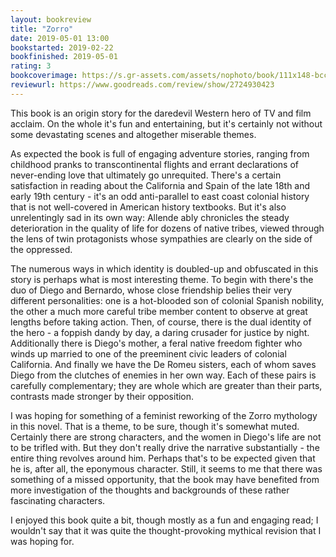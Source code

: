 ```yaml
---
layout: bookreview
title: "Zorro"
date: 2019-05-01 13:00
bookstarted: 2019-02-22
bookfinished: 2019-05-01
rating: 3
bookcoverimage: https://s.gr-assets.com/assets/nophoto/book/111x148-bcc042a9c91a29c1d680899eff700a03.png
reviewurl: https://www.goodreads.com/review/show/2724930423
---
```


This book is an origin story for the daredevil Western hero of TV and film acclaim. On the whole it's fun and entertaining, but it's certainly not without some devastating scenes and altogether miserable themes.



As expected the book is full of engaging adventure stories, ranging from childhood pranks to transcontinental flights and errant declarations of never-ending love that ultimately go unrequited. There's a certain satisfaction in reading about the California and Spain of the late 18th and early 19th century - it's an odd anti-parallel to east coast colonial history that is not well-covered in American history textbooks. But it's also unrelentingly sad in its own way: Allende ably chronicles the steady deterioration in the quality of life for dozens of native tribes, viewed through the lens of twin protagonists whose sympathies are clearly on the side of the oppressed.



The numerous ways in which identity is doubled-up and obfuscated in this story is perhaps what is most interesting theme. To begin with there's the duo of Diego and Bernardo, whose close friendship belies their very different personalities: one is a hot-blooded son of colonial Spanish nobility, the other a much more careful tribe member content to observe at great lengths before taking action. Then, of course, there is the dual identity of the hero - a foppish dandy by day, a daring crusader for justice by night. Additionally there is Diego's mother, a feral native freedom fighter who winds up married to one of the preeminent civic leaders of colonial California. And finally we have the De Romeu sisters, each of whom saves Diego from the clutches of enemies in her own way. Each of these pairs is carefully complementary; they are whole which are greater than their parts, contrasts made stronger by their opposition.



I was hoping for something of a feminist reworking of the Zorro mythology in this novel. That is a theme, to be sure, though it's somewhat muted. Certainly there are strong characters, and the women in Diego's life are not to be trifled with. But they don't really drive the narrative substantially - the entire thing revolves around him. Perhaps that's to be expected given that he is, after all, the eponymous character. Still, it seems to me that there was something of a missed opportunity, that the book may have benefited from more investigation of the thoughts and backgrounds of these rather fascinating characters.



I enjoyed this book quite a bit, though mostly as a fun and engaging read; I wouldn't say that it was quite the thought-provoking mythical revision that I was hoping for.
